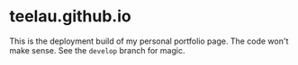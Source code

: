 # teelau.github.io
This is the deployment build of my personal portfolio page.
The code won't make sense.
See the `develop` branch for magic.
